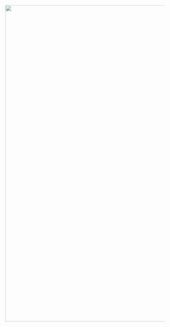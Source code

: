   <div align="center">
  <img src="https://64.media.tumblr.com/a7dc973a23e715d075ac1aa5ad457968/tumblr_p1qvszLlDC1w4t58uo2_540.gifv" width="1000" />
  </div>

